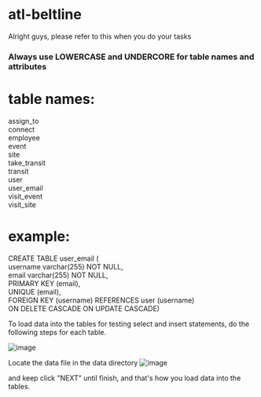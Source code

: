 # atl-beltline

Alright guys, please refer to this when you do your tasks

### Always use LOWERCASE and UNDERCORE for table names and attributes

# table names: 

assign_to  
connect  
employee  
event  
site  
take_transit  
transit  
user  
user_email  
visit_event  
visit_site  

# example:  

CREATE TABLE user_email (  
    username varchar(255) NOT NULL,  
    email varchar(255) NOT NULL,  
    PRIMARY KEY (email),  
    UNIQUE (email),  
    FOREIGN KEY (username) REFERENCES user (username)  
    ON DELETE CASCADE ON UPDATE CASCADE)  
 
 To load data into the tables for testing select and insert statements, do the following steps for each table.
 

![image](https://user-images.githubusercontent.com/34165109/55602332-03c98d80-5733-11e9-9278-fe7c9eed5f7c.png)

Locate the data file in the data directory 
![image](https://user-images.githubusercontent.com/34165109/55602356-2491e300-5733-11e9-8f01-fc9b6d63caf0.png)

and keep click "NEXT" until finish, and that's how you load data into the tables.
